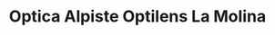 ---
title: "Optica Alpiste Optilens La Molina"
url: /lima/optica-alpiste-optilens-la-molina/
shop: Optiker
---